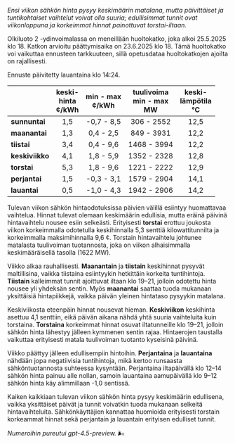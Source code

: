*Ensi viikon sähkön hinta pysyy keskimäärin matalana, mutta päivittäiset ja tuntikohtaiset vaihtelut voivat olla suuria; edullisimmat tunnit ovat viikonloppuna ja korkeimmat hinnat painottuvat torstai-iltaan.*

Olkiluoto 2 -ydinvoimalassa on meneillään huoltokatko, joka alkoi 25.5.2025 klo 18. Katkon arvioitu päättymisaika on 23.6.2025 klo 18. Tämä huoltokatko voi vaikuttaa ennusteen tarkkuuteen, sillä opetusdataa huoltokatkojen ajoilta on rajallisesti.

Ennuste päivitetty lauantaina klo 14:24.

|             | keski-<br>hinta<br>¢/kWh | min - max<br>¢/kWh | tuulivoima<br>min - max<br>MW | keski-<br>lämpötila<br>°C |
|:------------|:------------------------:|:------------------:|:----------------------------:|:-------------------------:|
| **sunnuntai**   |           1,5          |    -0,7 - 8,5     |          306 - 2552          |           12,5            |
| **maanantai**   |           1,3          |     0,4 - 2,5     |          849 - 3931          |           12,2            |
| **tiistai**     |           3,4          |     0,4 - 9,6     |         1468 - 3994          |           12,2            |
| **keskiviikko** |           4,1          |     1,8 - 5,9     |         1352 - 2328          |           12,8            |
| **torstai**     |           5,3          |     1,8 - 9,6     |         1221 - 2222          |           12,9            |
| **perjantai**   |           1,5          |    -0,3 - 3,1     |         1579 - 2904          |           14,1            |
| **lauantai**    |           0,5          |    -1,0 - 4,3     |         1942 - 2906          |           14,2            |

Tulevan viikon sähkön hintaodotuksissa päivien välillä esiintyy huomattavaa vaihtelua. Hinnat tulevat olemaan keskimäärin edullisia, mutta eräinä päivinä hintavaihtelu nousee esiin selkeästi. Erityisesti **torstai** erottuu joukosta viikon korkeimmalla odotetulla keskihinnalla 5,3 senttiä kilowattitunnilta ja korkeimmalla maksimihinnalla 9,6 ¢. Torstain hintavaihtelu johtunee matalasta tuulivoiman tuotannosta, joka on viikon alhaisimmalla keskimääräisellä tasolla (1622 MW).

Viikko alkaa rauhallisesti. **Maanantain** ja **tiistain** keskihinnat pysyvät maltillisina, vaikka tiistaina esiintyykin hetkittäin korkeita tuntihintoja. **Tiistain** kalleimmat tunnit ajoittuvat iltaan klo 19–21, jolloin odotettu hinta nousee yli yhdeksän sentin. Myös **maanantai** saattaa tuoda mukanaan yksittäisiä hintapiikkejä, vaikka päivän yleinen hintataso pysyykin matalana.

Keskiviikosta eteenpäin hinnat nousevat hieman. **Keskiviikon** keskihinta asettuu 4,1 senttiin, eikä päivän aikana nähdä yhtä suuria vaihteluita kuin torstaina. **Torstaina** korkeimmat hinnat osuvat iltatunneille klo 19–21, jolloin sähkön hinta lähestyy jälleen kymmenen sentin rajaa. Hintaerojen taustalla vaikuttaa erityisesti matala tuulivoiman tuotanto kyseisinä päivinä.

Viikko päättyy jälleen edullisempiin hintoihin. **Perjantaina** ja **lauantaina** nähdään jopa negatiivisia tuntihintoja, mikä kertoo runsaasta sähköntuotannosta suhteessa kysyntään. Perjantaina iltapäivällä klo 12–14 sähkön hinta painuu alle nollan, samoin lauantaina aamupäivällä klo 9–12 sähkön hinta käy alimmillaan -1,0 sentissä.

Kaiken kaikkiaan tulevan viikon sähkön hinta pysyy keskimäärin edullisena, vaikka yksittäiset päivät ja tunnit voivatkin tuoda mukanaan selkeitä hintavaihteluita. Sähkönkäyttäjien kannattaa huomioida erityisesti torstain korkeammat hinnat sekä perjantain ja lauantain erityisen edulliset tunnit.

*Numeroihin pureutui gpt-4.5-preview.* 🌬️
